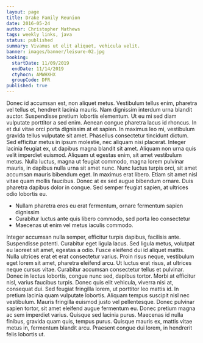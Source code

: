 ```yaml
---
layout: page
title: Drake Family Reunion
date: 2016-05-24
author: Christopher Mathews
tags: weekly links, java
status: published
summary: Vivamus ut elit aliquet, vehicula velit.
banner: images/banner/leisure-02.jpg
booking:
  startDate: 11/09/2019
  endDate: 11/14/2019
  ctyhocn: AMWHXHX
  groupCode: DFR
published: true
---
```

Donec id accumsan est, non aliquet metus. Vestibulum tellus enim, pharetra vel tellus et, hendrerit lacinia mauris. Nam dignissim interdum urna blandit auctor. Suspendisse pretium lobortis elementum. Ut eu mi sed diam vulputate porttitor a sed enim. Aenean congue pharetra lacus id rhoncus. In et dui vitae orci porta dignissim at et sapien. In maximus leo mi, vestibulum gravida tellus vulputate sit amet. Phasellus consectetur tincidunt dictum. Sed efficitur metus in ipsum molestie, nec aliquam nisi placerat. Integer lacinia feugiat ex, ut dapibus magna blandit sit amet.
Aliquam non urna quis velit imperdiet euismod. Aliquam ut egestas enim, sit amet vestibulum metus. Nulla luctus, magna ut feugiat commodo, magna lorem pulvinar mauris, in dapibus nulla urna sit amet nunc. Nunc luctus turpis orci, sit amet accumsan mauris bibendum eget. In maximus erat libero. Etiam sit amet nisl vitae quam mollis faucibus. Donec at ex sed augue bibendum ornare. Duis pharetra dapibus dolor in congue. Sed semper feugiat sapien, at ultrices odio lobortis eu.

* Nullam pharetra eros eu erat fermentum, ornare fermentum sapien dignissim
* Curabitur luctus ante quis libero commodo, sed porta leo consectetur
* Maecenas ut enim vel metus iaculis commodo.

Integer accumsan nulla semper, efficitur turpis dapibus, facilisis ante. Suspendisse potenti. Curabitur eget ligula lacus. Sed ligula metus, volutpat eu laoreet sit amet, egestas a odio. Fusce eleifend dui id aliquet mattis. Nulla ultrices erat et erat consectetur varius. Proin risus neque, vestibulum eget lorem sit amet, pharetra eleifend arcu. Ut luctus erat risus, at ultrices neque cursus vitae.
Curabitur accumsan consectetur tellus et pulvinar. Donec in lectus lobortis, congue nunc sed, dapibus tortor. Morbi at efficitur nisl, varius faucibus turpis. Donec quis elit vehicula, viverra nisi at, consequat dui. Sed feugiat fringilla lorem, ut porttitor leo mattis id. In pretium lacinia quam vulputate lobortis. Aliquam tempus suscipit nisl nec vestibulum. Mauris fringilla euismod justo vel pellentesque. Donec pulvinar sapien tortor, sit amet eleifend augue fermentum eu. Donec pretium magna ac sem imperdiet varius. Quisque sed lacinia purus. Maecenas id nulla finibus, gravida quam quis, tempus purus. Quisque mauris ex, mattis vitae metus in, fermentum blandit arcu. Praesent congue dui lorem, in hendrerit felis lobortis ut.
